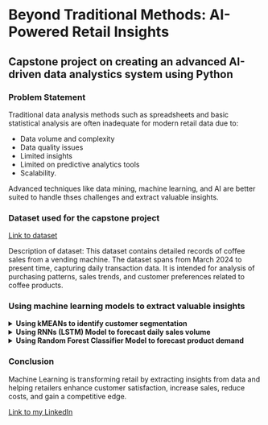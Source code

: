 # Beyond Traditional Methods: AI-Powered Retail Insights

## Capstone project on creating an advanced AI-driven data analystics system using Python

### Problem Statement
Traditional data analysis methods such as spreadsheets and basic statistical analysis are often inadequate for modern retail data due to:
- Data volume and complexity
- Data quality issues
- Limited insights
- Limited on predictive analytics tools
- Scalability.

Advanced techniques like data mining, machine learning, and AI are better suited to handle thses challenges and extract valuable insights.

### Dataset used for the capstone project
[Link to dataset](https://www.kaggle.com/datasets/ihelon/coffee-sales/data)

Description of dataset:
This dataset contains detailed records of coffee sales from a vending machine. The dataset spans from March 2024 to present time, capturing daily transaction data. It is intended for analysis of purchasing patterns, sales trends, and customer preferences related to coffee products.

### Using machine learning models to extract valuable insights

<details>
<summary><b>Using kMEANs to identify customer segmentation</b></summary>

<img width="456" alt="image" src="https://github.com/user-attachments/assets/fef1d277-e73b-48df-8d26-7456fbf5c988">

Screenshot of elbow plot

Based on the elbow plot, decided on k value equal to 3 because it is where the SSE begins to flatten out and see an inflection point. 

![Screenshot 2024-09-03 110826](https://github.com/user-attachments/assets/02a7e172-7544-406a-858e-e2bd89133929)

Screenshot of kMeans scatterplot


**Scatterplot Observation**

The scatter plot illustrates the relationship between average spending and purchase frequency for a group of customer. Each dot represents a customer, with its position on the graph determined by their average spending and purchase frequency. 

**Left cluster:**
This cluster likely to represents customers who make infrequent but high-value purchases. They might be looking for premium coffee and are willing to pay a premium price. However, there is also some distinct customers on the bottom of this cluster buying low-value purchase in the group.

**Middle cluster:**
This cluster likely to represents customer who are regular buyers and are willing to spend a moderate amount on the coffee. They might be looking for value and convenience.

**Right cluster:**
This cluster likely to represents a mix of customers who are either high-value buyers or regular buyers seeking value. They are both highly engaged and frequent customers. 

**Overall conclusion:**
The clusters might also represent different stages of customer lifecycle. For example, the left cluster could represent new customers or customers who happened to passby the vending machine, while middle and right clusters could represent loyal and repeat customer. 

**Why choose kMeans Model?**

It is a popular choice for customer segmentation due to it simplicity, efficiency and scalability. It automatically group customer based on their similarity in terms of the calculated metrics. 

</details>

<details>
<summary><b>Using RNNs (LSTM) Model to forecast daily sales volume</b></summary>

![Screenshot 2024-09-03 095407](https://github.com/user-attachments/assets/0d1e109f-a13f-4be3-be97-d012cf1c4ff8)

Screenshot of LSTM Model

Model's RMSE score: 115.93652712993645


**LSTM Chart Observation**

The chart shows the actual vs. predicted values of the sales amount for each day. 

**Overall performance:**
The model shows a moderate level of accuracy in predicting the value. There is a clear trend that the model follows but there are also noticeable deviations between the actual and predicted values. The RMSE value of 112.42 indicates that the model's predictions are, on average, off by about $112.42 from the actual value. 

**Specific observation:**
The model tends to underpredict the peaks and overpredict the troughs. There are a few instances where the model's prediction deviate significantly from the actual values. The model seems to struggle with capturing the sharp fluctuations in the data. 

**Conclusion:**
The model demonstrates moderate accuracy in predicting values. However, there are areas where the model could be improved, such as capturing sharp fluctations and reducing the overall prediction error. 

**Why choose LSTM model?**

LSTM is specialized RNN well-suited for time series forecasting due to its ability to handle long-term dependencies. It uses "gates" to control information flow and avoids the vanishing gradient problem, making it ideal for capturing trends, seasonality and complex pattern. 

</details>

<details>
<summary><b>Using Random Forest Classifier Model to forecast product demand</b></summary>

<img width="415" alt="image" src="https://github.com/user-attachments/assets/9e49730c-4ca6-4b2b-a652-4595a7fbd896">

Screenshot of RFC Model Prediction

![image](https://github.com/user-attachments/assets/dbfef955-fe05-4ee4-a92a-dc1ede840dcd)

Screenshot of RFC Model Classification Report


**Obervation on the Random Forecast Classification Model**

**Overall performance:**
The model achieves and overall accuracy of 73%, indicating that it correctly predicts the coffee order in approximately 73% of the cases. The macro average of precision, recall, and F1-score is 0.60, 0.61, and 0.60 respectively, suggesting that the model's performance is relatively balanced across different classes. 

**Class-wise performance:**
Class 0 has the highest precision and recall, indicating that the model is accurate in predicting this class. Class 3 has a precision and recall of 0, suggesting that the model is unable to correctly predict any instances of this class. Other classes exhibit varying levels of precision and recall, with some performing better than others. 

**Conclusion:**
The RFC model demonstrates moderate accuracy in predicting coffee orders. While the model performs well for some classes, it struggles with other, particularly class 3.

**Why choose RFC model?**

RFC has the ability to handle non-linear relationships, providing feature importance, and reduce overfitting. It's suitable for complex data, handles missing values well, and can be applied to large datasets.

</details>

### Conclusion
Machine Learning is transforming retail by extracting insights from data and helping retailers enhance customer satisfaction, increase sales, reduce costs, and gain a competitive edge.

[Link to my LinkedIn](https://www.linkedin.com/in/lizz-tan-li-ying-59639910b/)
